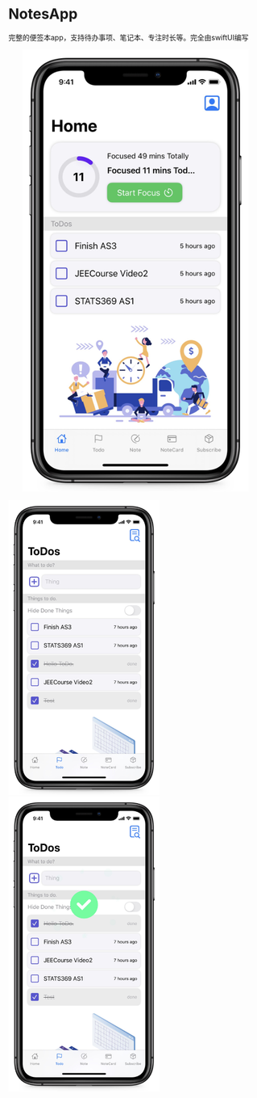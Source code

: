 # NotesApp
完整的便签本app，支持待办事项、笔记本、专注时长等。完全由swiftUI编写


<div align=center><img src="https://github.com/dyeeee/NotesApp/blob/master/BA9D268CD0E878BF5790F646B301DB97.JPG" width="450" /></div>

<img src="https://github.com/dyeeee/NotesApp/blob/master/A17817B53082F53ED584960716FE6053.JPG" width="300"/><img src="https://github.com/dyeeee/NotesApp/blob/master/D81B53D18A82834A70E4CDCB80B66CC2.JPG" width="300"/>

